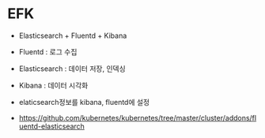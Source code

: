 # EFK
- Elasticsearch + Fluentd + Kibana
- Fluentd : 로그 수집
- Elasticsearch : 데이터 저장, 인덱싱
- Kibana : 데이터 시각화

- elaticsearch정보를 kibana, fluentd에 설정 
- https://github.com/kubernetes/kubernetes/tree/master/cluster/addons/fluentd-elasticsearch





